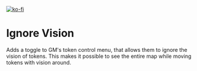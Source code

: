 [![ko-fi](https://ko-fi.com/img/githubbutton_sm.svg)](https://ko-fi.com/staebchenfisch)

# Ignore Vision
Adds a toggle to GM's token control menu, that allows them to ignore the vision of tokens. This makes it possible to see the entire map while moving tokens with vision around.
